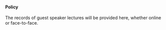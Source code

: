 #### Policy

The records of guest speaker lectures will be provided here, whether online or face-to-face. 
